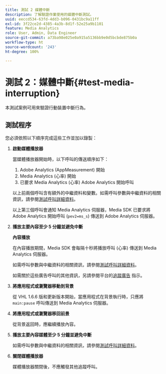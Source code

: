 ```yaml
---
title: 測試 2 媒體中斷
description: 了解驗證作業使用的媒體中斷測試。
uuid: eeccd534-63fd-4dd3-b096-0431bc9a11ff
exl-id: 3f22ce2d-4385-4a3b-8d1f-52e25a9b1101
feature: Media Analytics
role: User, Admin, Data Engineer
source-git-commit: a73ba98e025e0a915a5136bb9e0d5bcbde875b0a
workflow-type: ht
source-wordcount: '243'
ht-degree: 100%

---
```


# 測試 2：媒體中斷{#test-media-interruption}

本測試案例可用來驗證行動裝置中斷行為。

## 測試程序

您必須依照以下順序完成這些工作並加以錄製：

1. **啟動媒體播放器**

   當媒體播放器開始時，以下呼叫的傳送順序如下：

   1. Adobe Analytics (AppMeasurement) 開始
   1. Media Analytics (心率) 開始
   1. 已要求 Media Analytics (心率) Adobe Analytics 開始呼叫

   以上前兩個呼叫含有額外的中繼資料和變數。如需呼叫參數與中繼資料的相關資訊，請參閱[測試呼叫詳細資料](/help/legacy/validation/test-call-details.md#start-the-media-player)。

   以上第三個呼叫會通知 Media Analytics 伺服器，Media SDK 已要求將 Adobe Analytics 開始呼叫 (`pev2=ms_s`) 傳送到 Adobe Analytics 伺服器。

1. **播放主要內容至少 5 分鐘並避免中斷**

   **內容播放**

   在內容播放期間，Media SDK 會每隔十秒將播放呼叫 (心率) 傳送到 Media Analytics 伺服器。

   如需呼叫參數與中繼資料的相關資訊，請參閱[測試呼叫詳細資料](/help/legacy/validation/test-call-details.md#play-main-content)。

   如需關於這些廣告呼叫的其他資訊，另請參閱平台的[追蹤廣告](/help/use-cases/track-ads/track-ads-overview.md) 指示。

1. **將應用程式或瀏覽器移動到背景**

   從 VHL 1.6.6 版和更新版本開始，當應用程式在背景執行時，只應將 `main:pause` 呼叫傳送到 Media Analytics 伺服器。

1. **將應用程式或瀏覽器移回前景**

   從背景返回時，應繼續播放內容。

1. **播放主要內容媒體至少 5 分鐘並避免中斷**

   如需呼叫參數與中繼資料的相關資訊，請參閱[測試呼叫詳細資料](/help/legacy/validation/test-call-details.md#play-main-content)。

1. **關閉媒體播放器**

   媒體播放器關閉後，不應觸發其他追蹤呼叫。
